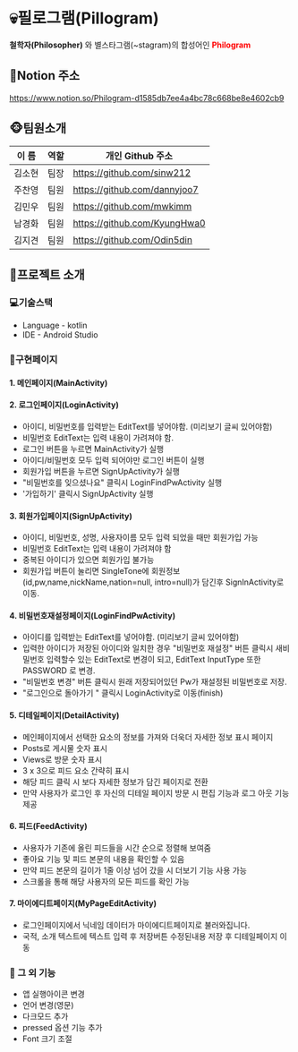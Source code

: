 # 💀필로그램(Pillogram)

**철학자(Philosopher)** 와 별스타그램(~stagram)의 합성어인 <span style="color:red">**Philogram**</span>

## 📘Notion 주소

<https://www.notion.so/Philogram-d1585db7ee4a4bc78c668be8e4602cb9>

## 🐵팀원소개

| 이 름 | 역할 | 개인 Github 주소           |
| ------ | --- | ---------------------------- |
| 김소현 | 팀장 | <https://github.com/sinw212> |
| 주찬영 | 팀원 | <https://github.com/dannyjoo7> |
| 김민우 | 팀원 | <https://github.com/mwkimm> |
| 남경화 | 팀원 | <https://github.com/KyungHwa0> |
| 김지견 | 팀원 | <https://github.com/Odin5din> |

## 📱프로젝트 소개

### 💻기술스택

* Language - kotlin
* IDE - Android Studio

### 📖구현페이지

#### 1. 메인페이지(MainActivity)

#### 2. 로그인페이지(LoginActivity)

* 아이디, 비밀번호를 입력받는 EditText를 넣어야함. (미리보기 글씨 있어야함)
* 비밀번호 EditText는 입력 내용이 가려져야 함.
* 로그인 버튼을 누르면 MainActivity가 실행
* 아이디/비밀번호 모두 입력 되어야만 로그인 버튼이 실행
* 회원가입 버튼을 누르면 SignUpActivity가 실행
* "비밀번호를 잊으셨나요" 클릭시 LoginFindPwActivity 실행
* '가입하기' 클릭시 SignUpActivity 실행

#### 3. 회원가입페이지(SignUpActivity)

* 아이디, 비밀번호, 성명, 사용자이름 모두 입력 되었을 때만 회원가입 가능
* 비밀번호 EditText는 입력 내용이 가려져야 함
* 중복된 아이디가 있으면 회원가입 불가능
* 회원가입 버튼이 눌리면 SingleTone에 회원정보(id,pw,name,nickName,nation=null, intro=null)가 담긴후 SignInActivity로
  이동.

#### 4. 비밀번호재설정페이지(LoginFindPwActivity)

* 아이디를 입력받는 EditText를 넣어야함. (미리보기 글씨 있어야함)
* 입력한 아이디가 저장된 아이디와 일치한 경우 "비밀번호 재설정" 버튼 클릭시 새비밀번호 입력할수 있는 EditText로 변경이 되고, EditText InputType 또한
  PASSWORD 로 변경.
* "비밀번호 변경" 버튼 클릭시 원래 저장되어있던 Pw가 재설정된 비밀번호로 저장.
* "로그인으로 돌아가기 " 클릭시 LoginActivity로 이동(finish)

#### 5. 디테일페이지(DetailActivity)

* 메인페이지에서 선택한 요소의 정보를 가져와 더욱더 자세한 정보 표시 페이지
* Posts로 게시물 숫자 표시
* Views로 방문 숫자 표시
* 3 x 3으로 피드 요소 간략히 표시
* 해당 피드 클릭 시 보다 자세한 정보가 담긴 페이지로 전환
* 만약 사용자가 로그인 후 자신의 디테일 페이지 방문 시 편집 기능과 로그 아웃 기능 제공

#### 6. 피드(FeedActivity)

* 사용자가 기존에 올린 피드들을 시간 순으로 정렬해 보여줌
* 좋아요 기능 및 피드 본문의 내용을 확인할 수 있음
* 만약 피드 본문의 길이가 1줄 이상 넘어 갔을 시 더보기 기능 사용 가능
* 스크롤을 통해 해당 사용자의 모든 피드를 확인 가능

#### 7. 마이에디트페이지(MyPageEditActivity)

* 로그인페이지에서 닉네임 데이터가 마이에디트페이지로 불러와집니다.
* 국적, 소개 텍스트에 텍스트 입력 후 저장버튼 수정된내용 저장 후 디테일페이지 이동

### 🔧 그 외 기능

* 앱 실행아이콘 변경
* 언어 변경(영문)
* 다크모드 추가
* pressed 옵션 기능 추가
* Font 크기 조절



